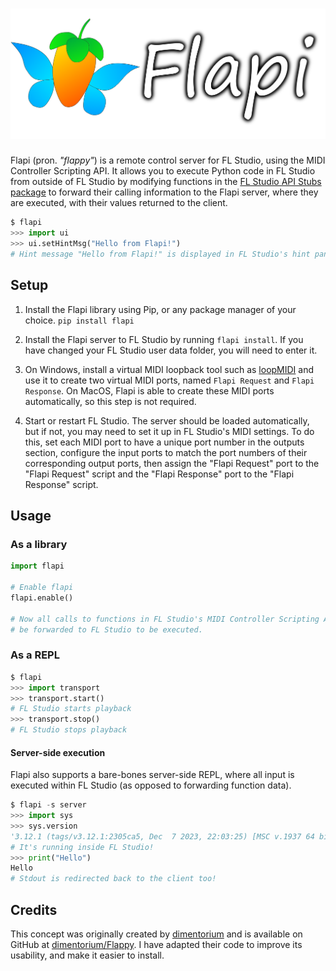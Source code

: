 # ![Flapi](https://raw.githubusercontent.com/MaddyGuthridge/Flapi/main/assets/banner.png)

Flapi (pron. *"flappy"*) is a remote control server for FL Studio, using the
MIDI Controller Scripting API. It allows you to execute Python code in FL
Studio from outside of FL Studio by modifying functions in the
[FL Studio API Stubs package](https://github.com/IL-Group/FL-Studio-API-Stubs)
to forward their calling information to the Flapi server, where they are
executed, with their values returned to the client.

```py
$ flapi
>>> import ui
>>> ui.setHintMsg("Hello from Flapi!")
# Hint message "Hello from Flapi!" is displayed in FL Studio's hint panel
```

## Setup

1. Install the Flapi library using Pip, or any package manager of your choice.
   `pip install flapi`

2. Install the Flapi server to FL Studio by running `flapi install`. If you
   have changed your FL Studio user data folder, you will need to enter it.

3. On Windows, install a virtual MIDI loopback tool such as
   [loopMIDI](https://www.tobias-erichsen.de/software/loopmidi.html) and use it
   to create two virtual MIDI ports, named `Flapi Request` and
   `Flapi Response`. On MacOS, Flapi is able to create these MIDI ports
   automatically, so this step is not required.

4. Start or restart FL Studio. The server should be loaded automatically, but
   if not, you may need to set it up in FL Studio's MIDI settings. To do this,
   set each MIDI port to have a unique port number in the outputs section,
   configure the input ports to match the port numbers of their corresponding
   output ports, then assign the "Flapi Request" port to the "Flapi Request"
   script and the "Flapi Response" port to the "Flapi Response" script.

## Usage

### As a library

```py
import flapi

# Enable flapi
flapi.enable()

# Now all calls to functions in FL Studio's MIDI Controller Scripting API will
# be forwarded to FL Studio to be executed.
```

### As a REPL

```py
$ flapi
>>> import transport
>>> transport.start()
# FL Studio starts playback
>>> transport.stop()
# FL Studio stops playback
```

#### Server-side execution

Flapi also supports a bare-bones server-side REPL, where all input is executed
within FL Studio (as opposed to forwarding function data).

```py
$ flapi -s server
>>> import sys
>>> sys.version
'3.12.1 (tags/v3.12.1:2305ca5, Dec  7 2023, 22:03:25) [MSC v.1937 64 bit (AMD64)]'
# It's running inside FL Studio!
>>> print("Hello")
Hello
# Stdout is redirected back to the client too!
```

## Credits

This concept was originally created by
[dimentorium](https://github.com/dimentorium) and is available on GitHub at
[dimentorium/Flappy](https://github.com/dimentorium/Flappy). I have adapted
their code to improve its usability, and make it easier to install.
